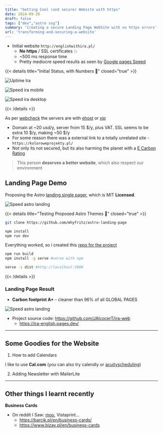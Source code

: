 ```yaml
---
title: "Getting Cool (and secure) Website with https"
date: 2024-09-28
draft: false
tags: ["dev","astro ssg"]
summary: 'Creating a secure Landing Page WebSite with no https errors'
url: 'transforming-and-securing-a-website'
---
```


* Initial website `http://englishwithira.pl/`
    * **No https** / SSL certificates 💥
    * ~500 ms response time
    * Pretty mediocre speed results as seen by [Google pages Speed](https://pagespeed.web.dev/analysis/http-englishwithira-pl/fxrli277be?form_factor=mobile)

<!-- Iryna Valovych
valovych.iryna@gmail.com -->

{{< details title="Initial Status, with Numbers 📌" closed="true" >}}

![Uptime Ira](/blog_img/web/success4-ira/uptime-ira.png)

![Speed ira mobile](/blog_img/web/success4-ira/ira_mobile.png)

![Speed ira desktop](/blog_img/web/success4-ira/ira_desktop.png)

{{< /details >}}


As per [webcheck](https://web-check.xyz/check/http%3A%2F%2Fenglishwithira.pl%2F) the servers are with [ehost](https://ehost.pl/) or [xip](https://www.xip.pl/cennik.php)
* Domain at ~20 usd/y, server from 15 $/y, plus VAT. SSL seems to be extra 10 $/y, making ~50 $/y
* For some reason there was a external link to a totally unrelated site - `https://koloroweprojekty.pl/`
* Not only its not secured, but its also harming the planet with a [E Carbon Rating](https://www.websitecarbon.com/website/englishwithira-pl/)

> This person **deserves a better website**, which also respect our environment

## Landing Page Demo

Proposing the Astro [landing single pager](https://github.com/mhyfritz/astro-landing-page), which is MIT **Licensed**.

![Speed astro landing](/blog_img/web/success4-ira/ira_demo_astro_pagesspeed.png)

{{< details title="Testing Proposed Astro Themes 📌" closed="true" >}}

```sh
git clone https://github.com/mhyfritz/astro-landing-page

npm install
npm run dev
```

Everything worked, so i created this [repo for the project](https://github.com/JAlcocerT/morita-web)


```sh
npm run build
npm install -g serve #serve with npm

serve -s dist #http://localhost:3000
```
{{< /details >}}

### Landing Page Result

* **Carbon footprint A+** - cleaner than 96% of all GLOBAL PAGES

![Speed astro landing](/blog_img/web/success4-ira/ira_demo_carbon_aplus.png)


* Project source code: https://github.com/JAlcocerT/ira-web
  * <https://ira-english.pages.dev/>

---


## Some Goodies for the Website

1. How to add Calendars

I like to use **Cal.com** (you can also try calendly or [acuityscheduling](https://es.acuityscheduling.com/))

2. Adding Newsletter with MailerLite

---

## Other things I learnt recently

**Business Cards**

* On reddit I Saw: [moo](https://www.moo.com/us/), Vistaprint...
    * https://barcik.pl/en/business-cards/
    * https://www.bizay.pl/en/business-cards